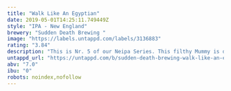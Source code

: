 ```yaml
---
title: "Walk Like An Egyptian"
date: 2019-05-01T14:25:11.749449Z
style: "IPA - New England"
brewery: "Sudden Death Brewing "
image: "https://labels.untappd.com/labels/3136883"
rating: "3.84"
description: "This is Nr. 5 of our Neipa Series. This filthy Mummy is dry Hopped with Citra, Azacca and Eukuanot. "
untappd_url: "https://untappd.com/b/sudden-death-brewing-walk-like-an-egyptian/3136883"
abv: "7.0"
ibu: "0"
robots: noindex,nofollow
---
```

